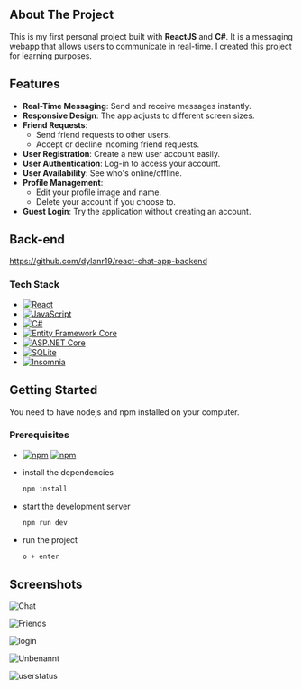 ## About The Project

This is my first personal project built with **ReactJS** and **C#**. It is a messaging webapp that allows users to communicate in real-time.
I created this project for learning purposes.

## Features

- **Real-Time Messaging**: Send and receive messages instantly.
- **Responsive Design**: The app adjusts to different screen sizes.
- **Friend Requests**: 
  - Send friend requests to other users.
  - Accept or decline incoming friend requests.
- **User Registration**: Create a new user account easily.
- **User Authentication**: Log-in to access your account.
- **User Availability**: See who's online/offline.
- **Profile Management**: 
  - Edit your profile image and name.
  - Delete your account if you choose to.
- **Guest Login**: Try the application without creating an account.

## Back-end

https://github.com/dylanr19/react-chat-app-backend


### Tech Stack

* [![React](https://img.shields.io/badge/React-20232A?style=for-the-badge&logo=react&logoColor=61DAFB)](https://reactjs.org/)
* [![JavaScript](https://img.shields.io/badge/JavaScript-black?style=for-the-badge&logo=javascript&logoColor=yellow&textColor=white)](https://www.javascript.com/)
* [![C#](https://img.shields.io/badge/C%23-239120?style=for-the-badge&logo=.NET&color=blueviolet)](https://docs.microsoft.com/en-us/dotnet/csharp/)
* [![Entity Framework Core](https://img.shields.io/badge/Entity%20Framework%20Core-7A3F5C?style=for-the-badge&logo=.NET&logoColor=white&color=9932CC)](https://docs.microsoft.com/en-us/ef/core/)
* [![ASP.NET Core](https://img.shields.io/badge/ASP.NET%20Core-512BD4?style=for-the-badge&logo=.NET&logoColor=white&color=0c2c65)](https://dotnet.microsoft.com/apps/aspnet)
* [![SQLite](https://img.shields.io/badge/SQLite-003B57?style=for-the-badge&logo=sqlite&logoColor=white)](https://www.sqlite.org/index.html)
* [![Insomnia](https://img.shields.io/badge/Insomnia-5849BE?style=for-the-badge&logo=insomnia&logoColor=white)](https://insomnia.rest/)





<!-- GETTING STARTED -->
## Getting Started

You need to have nodejs and npm installed on your computer.

### Prerequisites

* [![npm](https://img.shields.io/badge/npm-red?logo=npm&logoColor=white)](https://www.npmjs.com/) [![npm](https://img.shields.io/badge/nodeJS-gray?logo=node.js&logoColor=green)](https://nodejs.org/en)

* install the dependencies
  ```sh
  npm install
  ```
* start the development server
  ```sh
  npm run dev
  ```
* run the project
  ```sh
  o + enter
  ```

<!-- USAGE EXAMPLES -->
## Screenshots

![Chat](https://github.com/user-attachments/assets/97c325c4-68be-40bd-a199-edffb17ff95d)

![Friends](https://github.com/user-attachments/assets/2a8d67b7-89c0-4f8f-ac5d-8ff8284047f0)

![login](https://github.com/user-attachments/assets/cf6b35bf-e766-4a64-aa51-f3c313fed68a)

![Unbenannt](https://github.com/user-attachments/assets/1be929dd-b65e-48fa-860a-090073efa433)

![userstatus](https://github.com/user-attachments/assets/792ed9e1-e98c-4590-8c24-371afd4449bf)

<!-- MARKDOWN LINKS & IMAGES -->
<!-- https://www.markdownguide.org/basic-syntax/#reference-style-links -->
[contributors-shield]: https://img.shields.io/github/contributors/othneildrew/Best-README-Template.svg?style=for-the-badge
[contributors-url]: https://github.com/othneildrew/Best-README-Template/graphs/contributors
[forks-shield]: https://img.shields.io/github/forks/othneildrew/Best-README-Template.svg?style=for-the-badge
[forks-url]: https://github.com/othneildrew/Best-README-Template/network/members
[stars-shield]: https://img.shields.io/github/stars/othneildrew/Best-README-Template.svg?style=for-the-badge
[stars-url]: https://github.com/othneildrew/Best-README-Template/stargazers
[issues-shield]: https://img.shields.io/github/issues/othneildrew/Best-README-Template.svg?style=for-the-badge
[issues-url]: https://github.com/othneildrew/Best-README-Template/issues
[license-shield]: https://img.shields.io/github/license/othneildrew/Best-README-Template.svg?style=for-the-badge
[license-url]: https://github.com/othneildrew/Best-README-Template/blob/master/LICENSE.txt
[linkedin-shield]: https://img.shields.io/badge/-LinkedIn-black.svg?style=for-the-badge&logo=linkedin&colorB=555
[linkedin-url]: https://linkedin.com/in/othneildrew
[product-screenshot]: images/screenshot.png
[Next.js]: https://img.shields.io/badge/next.js-000000?style=for-the-badge&logo=nextdotjs&logoColor=white
[Next-url]: https://nextjs.org/
[React.js]: https://img.shields.io/badge/React-20232A?style=for-the-badge&logo=react&logoColor=61DAFB
[React-url]: https://reactjs.org/
[Vue.js]: https://img.shields.io/badge/Vue.js-35495E?style=for-the-badge&logo=vuedotjs&logoColor=4FC08D
[Vue-url]: https://vuejs.org/
[Angular.io]: https://img.shields.io/badge/Angular-DD0031?style=for-the-badge&logo=angular&logoColor=white
[Angular-url]: https://angular.io/
[Svelte.dev]: https://img.shields.io/badge/Svelte-4A4A55?style=for-the-badge&logo=svelte&logoColor=FF3E00
[Svelte-url]: https://svelte.dev/
[Laravel.com]: https://img.shields.io/badge/Laravel-FF2D20?style=for-the-badge&logo=laravel&logoColor=white
[Laravel-url]: https://laravel.com
[Bootstrap.com]: https://img.shields.io/badge/Bootstrap-563D7C?style=for-the-badge&logo=bootstrap&logoColor=white
[Bootstrap-url]: https://getbootstrap.com
[JQuery.com]: https://img.shields.io/badge/jQuery-0769AD?style=for-the-badge&logo=jquery&logoColor=white
[JQuery-url]: https://jquery.com 
